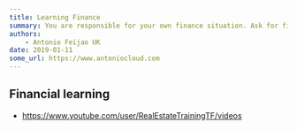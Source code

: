 ```yaml
---
title: Learning Finance
summary: You are responsible for your own finance situation. Ask for finance advice from a specialist or professional.
authors:
    - Antonio Feijao UK
date: 2019-01-11
some_url: https://www.antoniocloud.com
---
```


## Financial learning

* <https://www.youtube.com/user/RealEstateTrainingTF/videos>
